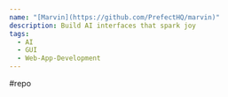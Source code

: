 ```yaml
---
name: "[Marvin](https://github.com/PrefectHQ/marvin)"
description: Build AI interfaces that spark joy
tags:
  - AI
  - GUI
  - Web-App-Development
---
```

#repo